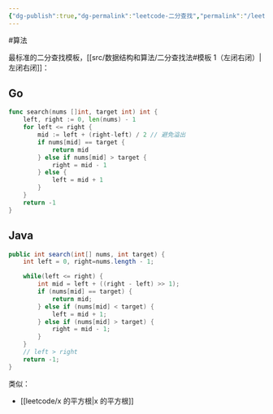 ```yaml
---
{"dg-publish":true,"dg-permalink":"leetcode-二分查找","permalink":"/leetcode-二分查找/","title":"二分查找","tags":["二分查找"]}
---
```



#算法 

最标准的二分查找模板，[[src/数据结构和算法/二分查找法#模板 1（左闭右闭）\|左闭右闭]]：

## Go

```go
func search(nums []int, target int) int {
	left, right := 0, len(nums) - 1
	for left <= right {
		mid := left + (right-left) / 2 // 避免溢出
		if nums[mid] == target {
			return mid
		} else if nums[mid] > target {
			right = mid - 1
		} else {
			left = mid + 1
		}
	}
	return -1
}
```

## Java

```java
public int search(int[] nums, int target) {
    int left = 0, right=nums.length - 1;

    while(left <= right) {
        int mid = left + ((right - left) >> 1);
        if (nums[mid] == target) {
            return mid;
        } else if (nums[mid] < target) {
            left = mid + 1;
        } else if (nums[mid] > target) {
            right = mid - 1;
        }
    }
    // left > right
    return -1;
}
```

类似：
- [[leetcode/x 的平方根\|x 的平方根]]